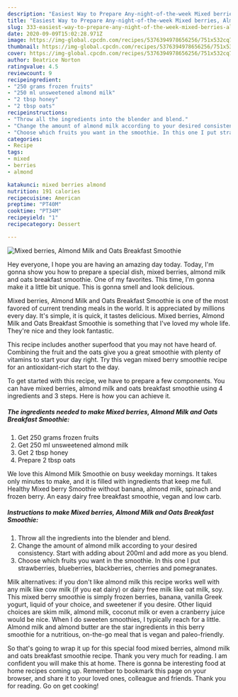 ```yaml
---
description: "Easiest Way to Prepare Any-night-of-the-week Mixed berries, Almond Milk and Oats Breakfast Smoothie"
title: "Easiest Way to Prepare Any-night-of-the-week Mixed berries, Almond Milk and Oats Breakfast Smoothie"
slug: 333-easiest-way-to-prepare-any-night-of-the-week-mixed-berries-almond-milk-and-oats-breakfast-smoothie
date: 2020-09-09T15:02:28.971Z
image: https://img-global.cpcdn.com/recipes/5376394978656256/751x532cq70/mixed-berries-almond-milk-and-oats-breakfast-smoothie-recipe-main-photo.jpg
thumbnail: https://img-global.cpcdn.com/recipes/5376394978656256/751x532cq70/mixed-berries-almond-milk-and-oats-breakfast-smoothie-recipe-main-photo.jpg
cover: https://img-global.cpcdn.com/recipes/5376394978656256/751x532cq70/mixed-berries-almond-milk-and-oats-breakfast-smoothie-recipe-main-photo.jpg
author: Beatrice Norton
ratingvalue: 4.5
reviewcount: 9
recipeingredient:
- "250 grams frozen fruits"
- "250 ml unsweetened almond milk"
- "2 tbsp honey"
- "2 tbsp oats"
recipeinstructions:
- "Throw all the ingredients into the blender and blend."
- "Change the amount of almond milk according to your desired consistency. Start with adding about 200ml and add more as you blend."
- "Choose which fruits you want in the smoothie. In this one I put strawberries, blueberries, blackberries, cherries and pomegranates."
categories:
- Recipe
tags:
- mixed
- berries
- almond

katakunci: mixed berries almond 
nutrition: 191 calories
recipecuisine: American
preptime: "PT40M"
cooktime: "PT34M"
recipeyield: "1"
recipecategory: Dessert

---
```



![Mixed berries, Almond Milk and Oats Breakfast Smoothie](https://img-global.cpcdn.com/recipes/5376394978656256/751x532cq70/mixed-berries-almond-milk-and-oats-breakfast-smoothie-recipe-main-photo.jpg)

Hey everyone, I hope you are having an amazing day today. Today, I'm gonna show you how to prepare a special dish, mixed berries, almond milk and oats breakfast smoothie. One of my favorites. This time, I'm gonna make it a little bit unique. This is gonna smell and look delicious.

Mixed berries, Almond Milk and Oats Breakfast Smoothie is one of the most favored of current trending meals in the world. It is appreciated by millions every day. It's simple, it is quick, it tastes delicious. Mixed berries, Almond Milk and Oats Breakfast Smoothie is something that I've loved my whole life. They're nice and they look fantastic.

This recipe includes another superfood that you may not have heard of. Combining the fruit and the oats give you a great smoothie with plenty of vitamins to start your day right. Try this vegan mixed berry smoothie recipe for an antioxidant-rich start to the day.


To get started with this recipe, we have to prepare a few components. You can have mixed berries, almond milk and oats breakfast smoothie using 4 ingredients and 3 steps. Here is how you can achieve it.

<!--inarticleads1-->

##### The ingredients needed to make Mixed berries, Almond Milk and Oats Breakfast Smoothie:

1. Get 250 grams frozen fruits
1. Get 250 ml unsweetened almond milk
1. Get 2 tbsp honey
1. Prepare 2 tbsp oats


We love this Almond Milk Smoothie on busy weekday mornings. It takes only minutes to make, and it is filled with ingredients that keep me full. Healthy Mixed berry Smoothie without banana, almond milk, spinach and frozen berry. An easy dairy free breakfast smoothie, vegan and low carb. 

<!--inarticleads2-->

##### Instructions to make Mixed berries, Almond Milk and Oats Breakfast Smoothie:

1. Throw all the ingredients into the blender and blend.
1. Change the amount of almond milk according to your desired consistency. Start with adding about 200ml and add more as you blend.
1. Choose which fruits you want in the smoothie. In this one I put strawberries, blueberries, blackberries, cherries and pomegranates.


Milk alternatives: if you don&#39;t like almond milk this recipe works well with any milk like cow milk (if you eat dairy) or dairy free milk like oat milk, soy. This mixed berry smoothie is simply frozen berries, banana, vanilla Greek yogurt, liquid of your choice, and sweetener if you desire. Other liquid choices are skim milk, almond milk, coconut milk or even a cranberry juice would be nice. When I do sweeten smoothies, I typically reach for a little. Almond milk and almond butter are the star ingredients in this berry smoothie for a nutritious, on-the-go meal that is vegan and paleo-friendly. 

So that's going to wrap it up for this special food mixed berries, almond milk and oats breakfast smoothie recipe. Thank you very much for reading. I am confident you will make this at home. There is gonna be interesting food at home recipes coming up. Remember to bookmark this page on your browser, and share it to your loved ones, colleague and friends. Thank you for reading. Go on get cooking!
